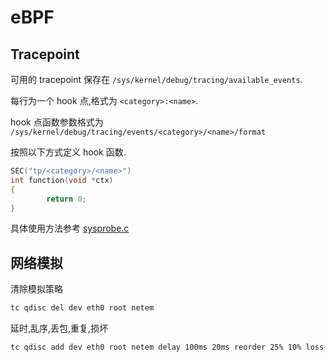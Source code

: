 # eBPF

## Tracepoint

可用的 tracepoint 保存在 `/sys/kernel/debug/tracing/available_events`.

每行为一个 hook 点,格式为 `<category>:<name>`.

hook 点函数参数格式为 `/sys/kernel/debug/tracing/events/<category>/<name>/format`

按照以下方式定义 hook 函数.

```c
SEC("tp/<category>/<name>")
int function(void *ctx)
{
        return 0;
}
```

具体使用方法参考 [sysprobe.c](sysprobe.c)

## 网络模拟

清除模拟策略

```txt
tc qdisc del dev eth0 root netem
```

延时,乱序,丢包,重复,损坏

```txt
tc qdisc add dev eth0 root netem delay 100ms 20ms reorder 25% 10% loss 5% distribution normal duplicate 6% corrupt 7%
```
